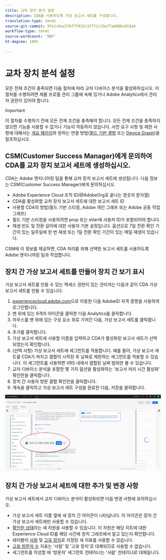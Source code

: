 ```yaml
---
title: 교차 장치 분석 설정
description: CDA를 사용하도록 가상 보고서 세트를 구성합니다.
translation-type: tm+mt
source-git-commit: 97e1c0ac5fbf7f932c3f772c33e7fa8880c653a6
workflow-type: tm+mt
source-wordcount: '507'
ht-degree: 100%

---
```



# 교차 장치 분석 설정

모든 전제 조건이 충족되면 다음 절차에 따라 교차 디바이스 분석을 활성화하십시오. 이 절차를 수행하려면 제품 프로필 관리 그룹에 속해 있거나 Adobe Analytics에서 관리자 권한이 있어야 합니다.

>[!IMPORTANT]
>
>이 절차를 수행하기 전에 모든 전제 조건을 충족해야 합니다. 모든 전제 조건을 충족하지 않으면 기능을 사용할 수 없거나 기능이 작동하지 않습니다. 사전 요구 사항 및 제한 사항에 대해서는 [개요 페이지](overview.md)와 원하는 연결 방법([필드 기반 결합](field-based-stitching.md) 또는 [Device Graph](device-graph.md))을 참조하십시오.

## CSM(Customer Success Manager)에게 문의하여 CDA를 교차 장치 보고서 세트에 생성하십시오.

CDA는 Adobe 엔지니어링 팀을 통해 교차 장치 보고서 세트에 생성됩니다. 다음 정보는 CSM(Customer Success Manager)에게 문의하십시오.

* Adobe Experience Cloud 조직 ID(@AdobeOrg로 끝나는 영숫자 문자열)
* CDA를 활성화할 교차 장치 보고서 세트에 대한 보고서 세트 ID
* 사용할 CDA의 방법(필드 기반 스티칭, Adobe 개인 그래프 또는 Adobe 공동 작업 그래프)
* 필드 기반 스티칭을 사용하려면 prop 또는 eVar에 사용자 ID가 포함되어야 합니다.
* 재생 빈도 및 전환 길이에 대한 사용자 기본 설정입니다. 옵션으로 7일 전환 확인 기간이 있는 일주일에 한 번 재생 또는 1일 전환 확인 기간이 있는 매일 재생이 있습니다.

CSM에 이 정보를 제공하면, CDA 처리를 위해 선택한 보고서 세트를 사용하도록 Adobe 엔지니어링 팀과 작업합니다.

## 장치 간 가상 보고서 세트를 만들어 장치 간 보기 표시

가상 보고서 세트를 만들 수 있는 액세스 권한이 있는 관리자는 다음과 같이 CDA 가상 보고서 세트를 만들 수 있습니다.

1. [experiencecloud.adobe.com](https://experiencecloud.adobe.com)으로 이동한 다음 AdobeID 자격 증명을 사용하여 로그인합니다.
2. 맨 위에 있는 9격자 아이콘을 클릭한 다음 Analytics를 클릭합니다.
3. 마우스를 맨 위에 있는 구성 요소 위로 가져간 다음, 가상 보고서 세트를 클릭합니다.
4. 추가를 클릭합니다.
5. 가상 보고서 세트에 사용할 이름을 입력하고 CDA가 활성화된 보고서 세트가 선택되었는지 확인합니다.
6. (선택 사항) 가상 보고서 세트에 세그먼트를 적용합니다. 예를 들어, 가상 보고서 세트를 CDA가 켜지고 결합이 시작된 후 날짜로 제한하는 세그먼트를 적용할 수 있습니다. 이 세그먼트를 사용하면 VRS 내에서 결합된 날짜 범위만 볼 수 있습니다.
7. 교차 디바이스 분석을 포함한 몇 가지 옵션을 활성화하는 &#39;보고서 처리 시간 활성화&#39; 확인란을 클릭합니다.
8. 장치 간 사용자 방문 결합 확인란을 클릭합니다.
9. 계속을 클릭하고 가상 보고서 세트 구성을 완료한 다음, 저장을 클릭합니다.

![CDA 확인란](assets/cda-checkbox.png)

## 장치 간 가상 보고서 세트에 대한 추가 및 변경 사항

가상 보고서 세트에서 교차 디바이스 분석이 활성화되면 다음 변경 사항에 유의하십시오.

* 가상 보고서 세트 이름 옆에 새 장치 간 아이콘이 나타납니다. 이 아이콘은 장치 간 가상 보고서 세트에만 사용할 수 있습니다.
* [확인된 상태](../dimensions/identified-state.md)라는 새 차원을 사용할 수 있습니다. 이 차원은 해당 히트에 대한 Experience Cloud ID를 해당 시간에 장치 그래프에서 알고 있는지 확인합니다.
* 레이블이 [사람](../metrics/people.md) 및 [고유 장치](../metrics/unique-devices.md)로 지정된 새 지표를 사용할 수 있습니다.
* [고유 방문자 수](../metrics/unique-visitors.md) 지표는 &#39;사람&#39; 및 &#39;고유 장치&#39;로 대체되므로 사용할 수 없습니다.
* 세그먼트를 작성할 때 &#39;방문자&#39; 세그먼트 컨테이너는 &#39;사람&#39; 컨테이너로 대체됩니다.
